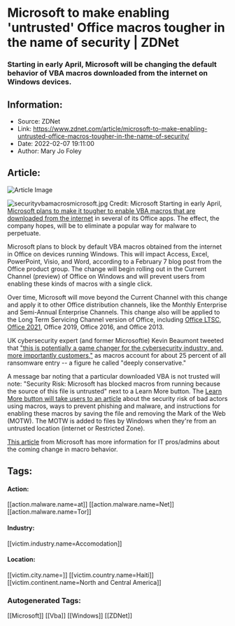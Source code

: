 # Microsoft to make enabling 'untrusted' Office macros tougher in the name of security | ZDNet
### Starting in early April, Microsoft will be changing the default behavior of VBA macros downloaded from the internet on Windows devices.

## Information:
+ Source: ZDNet
+ Link: https://www.zdnet.com/article/microsoft-to-make-enabling-untrusted-office-macros-tougher-in-the-name-of-security/
+ Date: 2022-02-07 19:11:00
+ Author: Mary Jo Foley


## Article:
![Article Image](https://www.zdnet.com/a/img/resize/fa797f1c5e912e00444fcf792aefc7c9084a20c8/2022/02/07/678cc1e3-4f76-4364-ba88-35a6d3b850cf/securityvbamacrosmicrosoft.jpg?width=770&height=578&fit=crop&auto=webp)

![securityvbamacrosmicrosoft.jpg](https://www.zdnet.com/a/img/resize/585a23660e0e6db20c4a8a579b19464f8cfba4c4/2022/02/07/678cc1e3-4f76-4364-ba88-35a6d3b850cf/securityvbamacrosmicrosoft.jpg?fit=bounds&auto=webp)
 Credit: Microsoft
 Starting in early April, [Microsoft plans to make it tougher to enable VBA macros that are downloaded from the internet](https://techcommunity.microsoft.com/t5/microsoft-365-blog/helping-users-stay-safe-blocking-internet-macros-by-default-in/ba-p/3071805) in several of its Office apps. The effect, the company hopes, will be to eliminate a popular way for malware to perpetuate.   
   
Microsoft plans to block by default VBA macros obtained from the internet in Office on devices running Windows. This will impact Access, Excel, PowerPoint, Visio, and Word, according to a February 7 blog post from the Office product group. The change will begin rolling out in the Current Channel (preview) of Office on Windows and will prevent users from enabling these kinds of macros with a single click.   
   
Over time, Microsoft will move beyond the Current Channel with this change and apply it to other Office distribution channels, like the Monthly Enterprise and Semi-Annual Enterprise Channels. This change also will be applied to the Long Term Servicing Channel version of Office, including [Office LTSC](https://www.zdnet.com/article/microsoft-makes-its-non-subscription-office-ltsc-release-available-for-windows-mac/), [Office 2021](https://www.zdnet.com/article/microsoft-makes-previews-available-of-its-non-subscription-office-products/), Office 2019, Office 2016, and Office 2013.


UK cybersecurity expert (and former Microsoftie) Kevin Beaumont tweeted that ["this is potentially a game changer for the cybersecurity industry, and, more importantly customers,"](https://twitter.com/GossiTheDog/status/1490740535849623552) as macros account for about 25 percent of all ransomware entry -- a figure he called "deeply conservative."    
   
A message bar noting that a particular downloaded VBA is not trusted will note: "Security Risk: Microsoft has blocked macros from running because the source of this file is untrusted" next to a Learn More button. The [Learn More button will take users to an article](https://go.microsoft.com/fwlink/?linkid=2185272) about the security risk of bad actors using macros, ways to prevent phishing and malware, and instructions for enabling these macros by saving the file and removing the Mark of the Web (MOTW). The MOTW is added to files by Windows when they're from an untrusted location (internet or Restricted Zone).

[This article](https://docs.microsoft.com/en-us/DeployOffice/security/internet-macros-blocked) from Microsoft has more information for IT pros/admins about the coming change in macro behavior.





## Tags:

#### Action:
[[action.malware.name=at]] [[action.malware.name=Net]] [[action.malware.name=Tor]]

#### Industry:
[[victim.industry.name=Accomodation]]

#### Location:
[[victim.city.name=]] [[victim.country.name=Haiti]] [[victim.continent.name=North and Central America]]

### Autogenerated Tags:
[[Microsoft]] [[Vba]] [[Windows]] [[ZDNet]]

